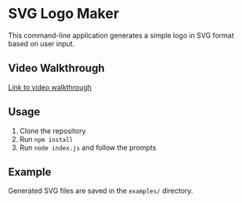 # SVG Logo Maker

This command-line application generates a simple logo in SVG format based on user input.

## Video Walkthrough

[Link to video walkthrough](https://example.com)

## Usage

1. Clone the repository
2. Run `npm install`
3. Run `node index.js` and follow the prompts

## Example

Generated SVG files are saved in the `examples/` directory.


